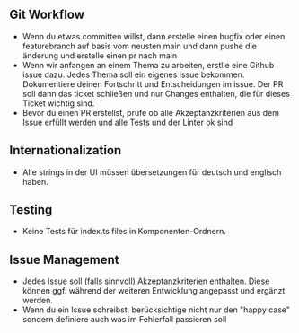## Git Workflow
- Wenn du etwas committen willst, dann erstelle einen bugfix oder einen featurebranch auf basis vom neusten main und dann pushe die änderung und erstelle einen pr nach main
- Wenn wir anfangen an einem Thema zu arbeiten, erstlle eine Github issue dazu. Jedes Thema soll ein eigenes issue bekommen. Dokumentiere deinen Fortschritt und Entscheidungen im issue. Der PR soll dann das ticket schließen und nur Changes enthalten, die für dieses Ticket wichtig sind. 
- Bevor du einen PR erstellst, prüfe ob alle Akzeptanzkriterien aus dem Issue erfüllt werden und alle Tests und der Linter ok sind

## Internationalization
- Alle strings in der UI müssen übersetzungen für deutsch und englisch haben.

## Testing
- Keine Tests für index.ts files in Komponenten-Ordnern.

## Issue Management
- Jedes Issue soll (falls sinnvoll) Akzeptanzkriterien enthalten. Diese können ggf. während der weiteren Entwicklung angepasst und ergänzt werden.
- Wenn du ein Issue schreibst, berücksichtige nicht nur den "happy case" sondern definiere auch was im Fehlerfall passieren soll